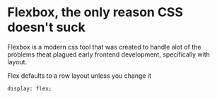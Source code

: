# Flexbox, the only reason CSS doesn't suck

Flexbox is a modern css tool that was created to handle alot of the problems theat plagued early frontend development, specifically with layout.

Flex defaults to a row layout unless you change it

`display: flex;`

